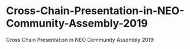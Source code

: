 # Cross-Chain-Presentation-in-NEO-Community-Assembly-2019
Cross Chain Presentation in NEO Community Assembly 2019
